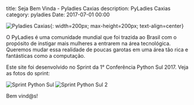 title: Seja Bem Vinda - Pyladies Caxias
description: PyLadies Caxias
category: pyladies
Date: 2017-07-01 00:00

![Pyladies Caxias]({filename}/images/icones/logo.jpg){: width=200px; max-height=200px; text-align=center}


O PyLadies é uma comunidade mundial que foi trazida ao Brasil com o propósito de instigar mais mulheres a entrarem na área tecnológica.
Queremos mudar essa realidade de poucas garotas em uma área tão rica e fantásticas como a computação.

Este site foi desenvolvido no Sprint da 1° Conferência Python Sul 2017. Veja as fotos do sprint:

![Sprint Python Sul]({filename}/images/pythonsul/sprint.jpg)
![Sprint Python Sul 2]({filename}/images/pythonsul/sprint2.jpg)

Bem vind@s!
